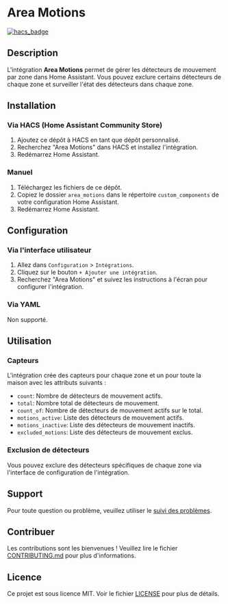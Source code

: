 # Area Motions

[![hacs_badge](https://img.shields.io/badge/HACS-Custom-orange.svg)](https://github.com/custom-components/hacs)

## Description

L'intégration **Area Motions** permet de gérer les détecteurs de mouvement par zone dans Home Assistant. Vous pouvez exclure certains détecteurs de chaque zone et surveiller l'état des détecteurs dans chaque zone.

## Installation

### Via HACS (Home Assistant Community Store)

1. Ajoutez ce dépôt à HACS en tant que dépôt personnalisé.
2. Recherchez "Area Motions" dans HACS et installez l'intégration.
3. Redémarrez Home Assistant.

### Manuel

1. Téléchargez les fichiers de ce dépôt.
2. Copiez le dossier `area_motions` dans le répertoire `custom_components` de votre configuration Home Assistant.
3. Redémarrez Home Assistant.

## Configuration

### Via l'interface utilisateur

1. Allez dans `Configuration` > `Intégrations`.
2. Cliquez sur le bouton `+ Ajouter une intégration`.
3. Recherchez "Area Motions" et suivez les instructions à l'écran pour configurer l'intégration.

### Via YAML

Non supporté.

## Utilisation

### Capteurs

L'intégration crée des capteurs pour chaque zone et un pour toute la maison avec les attributs suivants :

- `count`: Nombre de détecteurs de mouvement actifs.
- `total`: Nombre total de détecteurs de mouvement.
- `count_of`: Nombre de détecteurs de mouvement actifs sur le total.
- `motions_active`: Liste des détecteurs de mouvement actifs.
- `motions_inactive`: Liste des détecteurs de mouvement inactifs.
- `excluded_motions`: Liste des détecteurs de mouvement exclus.

### Exclusion de détecteurs

Vous pouvez exclure des détecteurs spécifiques de chaque zone via l'interface de configuration de l'intégration.

## Support

Pour toute question ou problème, veuillez utiliser le [suivi des problèmes](https://github.com/Nemesis24/area_motions/issues).

## Contribuer

Les contributions sont les bienvenues ! Veuillez lire le fichier [CONTRIBUTING.md](https://github.com/Nemesis24/area_motions/blob/main/CONTRIBUTING.md) pour plus d'informations.

## Licence

Ce projet est sous licence MIT. Voir le fichier [LICENSE](https://github.com/Nemesis24/area_motions/blob/main/LICENSE) pour plus de détails.